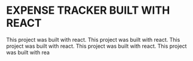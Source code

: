 # EXPENSE TRACKER BUILT WITH REACT

This project was built with react.
This project was built with react.
This project was built with react.
This project was built with react.
This project was built with rea

